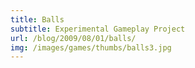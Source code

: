 ```yaml
---
title: Balls
subtitle: Experimental Gameplay Project
url: /blog/2009/08/01/balls/
img: /images/games/thumbs/balls3.jpg
---
```

